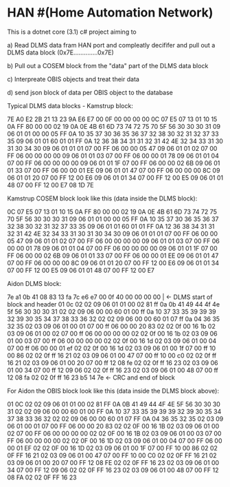 # HAN \#(Home Automation Network)

This is a dotnet core (3.1) c# project aiming to

a) Read DLMS data fram HAN port and compleatly decififer and pull out a DLMS data block (0x7E..............0x7E)

b) Pull out a COSEM block from the "data" part of the DLMS data block

c) Interpreate OBIS objects and treat their data

d) send json block of data per OBIS object to the database

Typical DLMS data blocks -
Kamstrup block:

7E A0 E2 2B 21 13 23 9A E6 E7 00 0F 00 00 00 00 0C 07 E5 07 13 01 10 15 0A FF 80 00 00 02
19 0A 0E 4B 61 6D 73 74 72 75 70 5F 56 30 30 30 31 09 06 01 01 00 00 05 FF 0A 10 35 37 30
36 35 36 37 32 38 30 32 31 32 37 33 35 09 06 01 01 60 01 01 FF 0A 12 36 38 34 31 31 32 31
42 4E 32 34 33 31 30 31 30 34 30 09 06 01 01 01 07 00 FF 06 00 00 05 47 09 06 01 01 02 07
00 FF 06 00 00 00 00 09 06 01 01 03 07 00 FF 06 00 00 01 78 09 06 01 01 04 07 00 FF 06 00
00 00 00 09 06 01 01 1F 07 00 FF 06 00 00 02 6B 09 06 01 01 33 07 00 FF 06 00 00 01 EE 09
06 01 01 47 07 00 FF 06 00 00 00 8C 09 06 01 01 20 07 00 FF 12 00 E6 09 06 01 01 34 07 00
FF 12 00 E5 09 06 01 01 48 07 00 FF 12 00 E7 08 1D 7E

Kamstrup COSEM block look like this (data inside the DLMS block):

0C 07 E5 07 13 01 10 15 0A FF 80 00 00 02
19 0A 0E 4B 61 6D 73 74 72 75 70 5F 56 30 30 30 31 09 06 01 01 00 00 05 FF 0A 10 35 37 30
36 35 36 37 32 38 30 32 31 32 37 33 35 09 06 01 01 60 01 01 FF 0A 12 36 38 34 31 31 32 31
42 4E 32 34 33 31 30 31 30 34 30 09 06 01 01 01 07 00 FF 06 00 00 05 47 09 06 01 01 02 07
00 FF 06 00 00 00 00 09 06 01 01 03 07 00 FF 06 00 00 01 78 09 06 01 01 04 07 00 FF 06 00
00 00 00 09 06 01 01 1F 07 00 FF 06 00 00 02 6B 09 06 01 01 33 07 00 FF 06 00 00 01 EE 09
06 01 01 47 07 00 FF 06 00 00 00 8C 09 06 01 01 20 07 00 FF 12 00 E6 09 06 01 01 34 07 00
FF 12 00 E5 09 06 01 01 48 07 00 FF 12 00 E7

Aidon DLMS block:

7e a1 0b 41 08 83 13 fa 7c e6  e7 00 0f 40 00 00 00 00 | <- DLMS start of block and header
01 0c  02 02 09 06 01 01 00 02 81 ff  0a 0b 41 49 44 4f 4e 5f 56 30
30 30 31 02 02 09 06 00 00 60  01 00 ff 0a 10 37 33 35 39 39  39 32 39 30 35 34 37 38 33 36  32 02 02 09 06 00 00 60 01 07
ff 0a 04 36 35 32 35 02 03 09  06 01 00 01 07 00 ff 06 00 00  20 83 02 02 0f 00 16 1b 02 03  09 06 01 00 02 07 00 ff 06
00 00 00 00 02 02 0f 00 16 1b  02 03 09 06 01 00 03 07 00 ff  06 00 00 00 00 02 02 0f 00 16  1d 02 03 09 06 01 00 04 07 00
ff 06 00 00 01 ef 02 02 0f 00  16 1d 02 03 09 06 01 00 1f 07  00 ff 10 00 86 02 02 0f ff 16  21 02 03 09 06 01 00 47 07 00
ff 10 00 c0 02 02 0f ff 16 21  02 03 09 06 01 00 20 07 00 ff  12 08 fe 02 02 0f ff 16 23 02  03 09 06 01 00 34 07 00 ff 12
09 06 02 02 0f ff 16 23 02 03  09 06 01 00 48 07 00 ff 12 08  fa 02 02 0f ff 16 23
b5 14 7e <- CRC and end of block

For Aidon the OBIS block look like this (data inside the DLMS block above):

01 0C 02 02 09 06 01 01 00 02  81 FF 0A 0B 41 49 44 4F 4E 5F  56 30 30 30 31 02 02 09 06 00  00 60 01 00 FF 0A 10 37 33 35
39 39 39 32 39 30 35 34 37 38  33 36 32 02 02 09 06 00 00 60  01 07 FF 0A 04 36 35 32 35 02  03 09 06 01 00 01 07 00 FF 06
00 00 20 83 02 02 0F 00 16 1B  02 03 09 06 01 00 02 07 00 FF  06 00 00 00 00 02 02 0F 00 16  1B 02 03 09 06 01 00 03 07 00
FF 06 00 00 00 00 02 02 0F 00  16 1D 02 03 09 06 01 00 04 07  00 FF 06 00 00 01 EF 02 02 0F  00 16 1D 02 03 09 06 01 00 1F
07 00 FF 10 00 86 02 02 0F FF  16 21 02 03 09 06 01 00 47 07  00 FF 10 00 C0 02 02 0F FF 16  21 02 03 09 06 01 00 20 07 00
FF 12 08 FE 02 02 0F FF 16 23  02 03 09 06 01 00 34 07 00 FF  12 09 06 02 02 0F FF 16 23 02  03 09 06 01 00 48 07 00 FF 12
08 FA 02 02 0F FF 16 23
